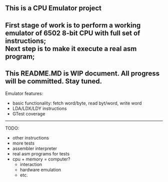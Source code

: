 This is a CPU Emulator project
---
First stage of work is to perform a working emulator of 6502 8-bit CPU with full set of instructions;<br>
Next step is to make it execute a real asm program;<br>
---
This README.MD is WIP document. All progress will be committed. Stay tuned.
---
Emulator features:
* basic functionality: fetch word/byte, read byt/word, write word
* LDA/LDX/LDY instructions
* GTest coverage
---
TODO:
* other instructions
* more tests
* assembler interpreter
* real asm programs for tests
* cpu + memory = computer?
  * interaction
  * hardware emulation
  * etc.